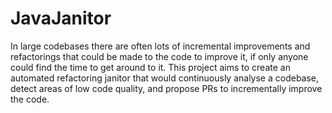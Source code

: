 # JavaJanitor

In large codebases there are often lots of incremental improvements and refactorings that could be made to the code to improve it, if only anyone could find the time to get around to it.
This project aims to create an automated refactoring janitor that would continuously analyse a codebase, detect areas of low code quality, and propose PRs to incrementally improve the code.
